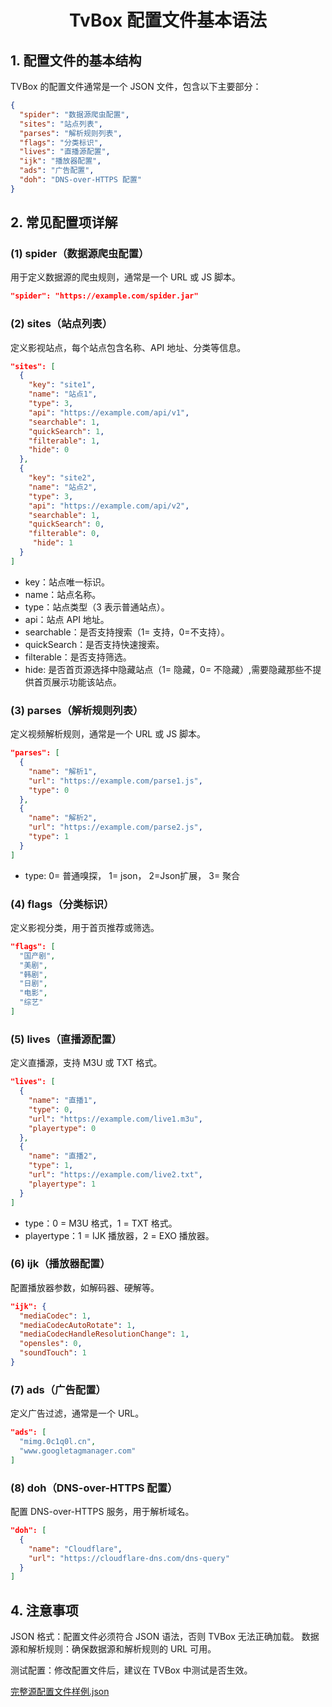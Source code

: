 
<h1 align="center">TvBox 配置文件基本语法</h1>

## 1. 配置文件的基本结构
TVBox 的配置文件通常是一个 JSON 文件，包含以下主要部分：

```json
{
  "spider": "数据源爬虫配置",
  "sites": "站点列表",
  "parses": "解析规则列表",
  "flags": "分类标识",
  "lives": "直播源配置",
  "ijk": "播放器配置",
  "ads": "广告配置",
  "doh": "DNS-over-HTTPS 配置"
}
```


## 2. 常见配置项详解
### (1) spider（数据源爬虫配置）
用于定义数据源的爬虫规则，通常是一个 URL 或 JS 脚本。

```json
"spider": "https://example.com/spider.jar"
```

### (2) sites（站点列表）
定义影视站点，每个站点包含名称、API 地址、分类等信息。

```json
"sites": [
  {
    "key": "site1",
    "name": "站点1",
    "type": 3,
    "api": "https://example.com/api/v1",
    "searchable": 1,
    "quickSearch": 1,
    "filterable": 1,
    "hide": 0
  },
  {
    "key": "site2",
    "name": "站点2",
    "type": 3,
    "api": "https://example.com/api/v2",
    "searchable": 1,
    "quickSearch": 0,
    "filterable": 0,
     "hide": 1
  }
]
```

- key：站点唯一标识。
- name：站点名称。
- type：站点类型（3 表示普通站点）。
- api：站点 API 地址。
- searchable：是否支持搜索（1= 支持，0=不支持）。
- quickSearch：是否支持快速搜索。
- filterable：是否支持筛选。
- hide: 是否首页源选择中隐藏站点（1= 隐藏，0= 不隐藏）,需要隐藏那些不提供首页展示功能该站点。

### (3) parses（解析规则列表）
定义视频解析规则，通常是一个 URL 或 JS 脚本。

```json
"parses": [
  {
    "name": "解析1",
    "url": "https://example.com/parse1.js",
    "type": 0
  },
  {
    "name": "解析2",
    "url": "https://example.com/parse2.js",
    "type": 1
  }
]
```
- type: 0= 普通嗅探， 1= json， 2=Json扩展， 3= 聚合

### (4) flags（分类标识）
定义影视分类，用于首页推荐或筛选。
```json
"flags": [
  "国产剧",
  "美剧",
  "韩剧",
  "日剧",
  "电影",
  "综艺"
]
```
### (5) lives（直播源配置）
定义直播源，支持 M3U 或 TXT 格式。
```json
"lives": [
  {
    "name": "直播1",
    "type": 0,
    "url": "https://example.com/live1.m3u",
    "playertype": 0
  },
  {
    "name": "直播2",
    "type": 1,
    "url": "https://example.com/live2.txt",
    "playertype": 1
  }
]
```
- type：0 = M3U 格式，1 = TXT 格式。
- playertype：1 = IJK 播放器，2 = EXO 播放器。

### (6) ijk（播放器配置）
配置播放器参数，如解码器、硬解等。

```json
"ijk": {
  "mediaCodec": 1,
  "mediaCodecAutoRotate": 1,
  "mediaCodecHandleResolutionChange": 1,
  "opensles": 0,
  "soundTouch": 1
}
```
### (7) ads（广告配置）
定义广告过滤，通常是一个 URL。

```json
"ads": [
  "mimg.0c1q0l.cn",
  "www.googletagmanager.com"
]
```
### (8) doh（DNS-over-HTTPS 配置）
配置 DNS-over-HTTPS 服务，用于解析域名。

```json
"doh": [
  {
    "name": "Cloudflare",
    "url": "https://cloudflare-dns.com/dns-query"
  }
]
```


## 4. 注意事项
JSON 格式：配置文件必须符合 JSON 语法，否则 TVBox 无法正确加载。
数据源和解析规则：确保数据源和解析规则的 URL 可用。

测试配置：修改配置文件后，建议在 TVBox 中测试是否生效。

[完整源配置文件样例.json](./源配置样例.json)
